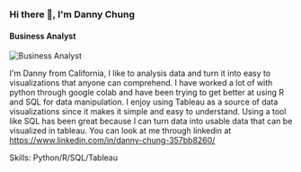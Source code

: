 ### Hi there 👋, I'm Danny Chung
#### Business Analyst
![Business Analyst](https://w0.peakpx.com/wallpaper/526/99/HD-wallpaper-mountain-2d-2d-landscape-black-blue-foggy-mountains-purple-trees-violet.jpg)

I'm Danny from California, I like to analysis data and turn it into easy to visualizations that anyone can comprehend. I have worked a lot of with python through google colab and have been trying to get better at using R and SQL for data manipulation. I enjoy using Tableau as a source of data visualizations since it makes it simple and easy to understand. Using a tool like SQL has been great because I can turn data into usable data that can be visualized in tableau. You can look at me through linkedin at https://www.linkedin.com/in/danny-chung-357bb8260/

Skills: Python/R/SQL/Tableau






